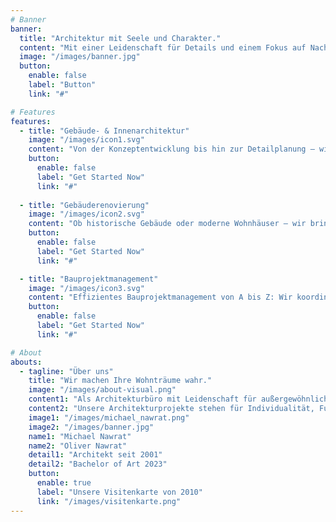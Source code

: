 ```yaml
---
# Banner
banner:
  title: "Architektur mit Seele und Charakter."
  content: "Mit einer Leidenschaft für Details und einem Fokus auf Nachhaltigkeit erschaffen wir Architektur, die inspiriert.<br>Von der ersten Skizze bis zur Fertigstellung – wir begleiten Sie auf jedem Schritt."
  image: "/images/banner.jpg"
  button:
    enable: false
    label: "Button"
    link: "#"

# Features
features:
  - title: "Gebäude- & Innenarchitektur"
    image: "/images/icon1.svg"
    content: "Von der Konzeptentwicklung bis hin zur Detailplanung – wir gestalten Räume, die nicht nur funktional, sondern auch ästhetisch ansprechend sind. Wir arbeiten Hand in Hand, um Ihre Vision Wirklichkeit werden zu lassen."
    button:
      enable: false
      label: "Get Started Now"
      link: "#"
      
  - title: "Gebäuderenovierung"
    image: "/images/icon2.svg"
    content: "Ob historische Gebäude oder moderne Wohnhäuser – wir bringen neues Leben in Ihre vier Wände. Mit unserer Expertise in Renovierung und Sanierung erhalten Sie maß-geschneiderte Lösungen, die Alt und Neu perfekt verbinden."
    button:
      enable: false
      label: "Get Started Now"
      link: "#"

  - title: "Bauprojektmanagement"
    image: "/images/icon3.svg"
    content: "Effizientes Bauprojektmanagement von A bis Z: Wir koordinieren alle Prozesse, von der Planung bis zur Fertigstellung, und sorgen dafür, dass Ihr Projekt termingerecht und im Budgetrahmen realisiert wird."
    button:
      enable: false
      label: "Get Started Now"
      link: "#"

# About
abouts:
  - tagline: "Über uns"
    title: "Wir machen Ihre Wohnträume wahr."
    image: "/images/about-visual.png"
    content1: "Als Architekturbüro mit Leidenschaft für außergewöhnliche Projekte begleiten wir Sie auf dem Weg zu Ihrem Traumhaus. Von der ersten Idee bis zur Schlüsselübergabe – wir setzen Ihre Wünsche in die Realität um."
    content2: "Unsere Architekturprojekte stehen für Individualität, Funktionalität und Ästhetik. Mit einem erfahrenen Team gestalten wir einzigartige Lebensräume, die perfekt zu Ihnen passen."
    image1: "/images/michael_nawrat.png"
    image2: "/images/banner.jpg"
    name1: "Michael Nawrat"
    name2: "Oliver Nawrat"
    detail1: "Architekt seit 2001"
    detail2: "Bachelor of Art 2023"
    button:
      enable: true
      label: "Unsere Visitenkarte von 2010"
      link: "/images/visitenkarte.png"
---
```

